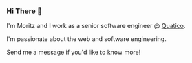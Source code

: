 ### Hi There 👋

I'm Moritz and I work as a senior software engineer @ [Quatico](https://github.com/quatico-solutions).

I'm passionate about the web and software engineering. 

Send me a message if you'd like to know more!
